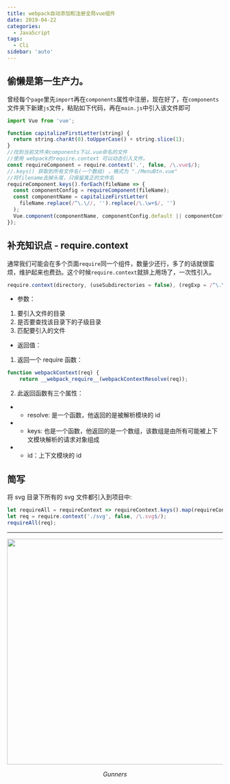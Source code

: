 ```yaml
---
title: webpack自动添加和注册全局vue组件
date: 2019-04-22
categories:
  - JavaScript
tags:
  - Cli
sidebar: 'auto'
---
```


## 偷懒是第一生产力。

曾经每个`page`里先`import`再在`components`属性中注册，现在好了，在`components`文件夹下新建`js`文件，粘贴如下代码，再在`main.js`中引入该文件即可

```js
import Vue from 'vue';

function capitalizeFirstLetter(string) {
  return string.charAt(0).toUpperCase() + string.slice(1);
}
//找到当前文件夹components下以.vue命名的文件
//使用 webpack的require.context 可以动态引入文件。
const requireComponent = require.context('.', false, /\.vue$/);
//.keys() 获取到所有文件名(一个数组) ，格式为 "./MenuBtn.vue"
//将filename去掉头尾，只保留真正的文件名
requireComponent.keys().forEach(fileName => {
  const componentConfig = requireComponent(fileName);
  const componentName = capitalizeFirstLetter(
    fileName.replace(/^\.\//, '').replace(/\.\w+$/, '')
  );
  Vue.component(componentName, componentConfig.default || componentConfig);
});
```

## 补充知识点 - require.context

通常我们可能会在多个页面`require`同一个组件，数量少还行，多了的话就很蛮烦，维护起来也费劲。这个时候`require.context`就排上用场了，一次性引入。

```js
require.context(directory, (useSubdirectories = false), (regExp = /^\.\//));
```

- 参数：

1. 要引入文件的目录
2. 是否要查找该目录下的子级目录
3. 匹配要引入的文件

- 返回值：

1. 返回一个 require 函数：

```js
function webpackContext(req) {
	return __webpack_require__(webpackContextResolve(req));

```

2. 此返回函数有三个属性：

- - resolve: 是一个函数，他返回的是被解析模块的 id
- - keys: 也是一个函数，他返回的是一个数组，该数组是由所有可能被上下文模块解析的请求对象组成
- - id：上下文模块的 id

## 简写

将 svg 目录下所有的 svg 文件都引入到项目中:

```js
let requireAll = requireContext => requireContext.keys().map(requireContext);
let req = require.context('./svg', false, /\.svg$/);
requireAll(req);
```

---

<p align="center">
    <img src="/vBlog-reco/avatar.png"  width="800" height="526">
    <p align="center">
        <em>Gunners</em>
    </p>
</p>
